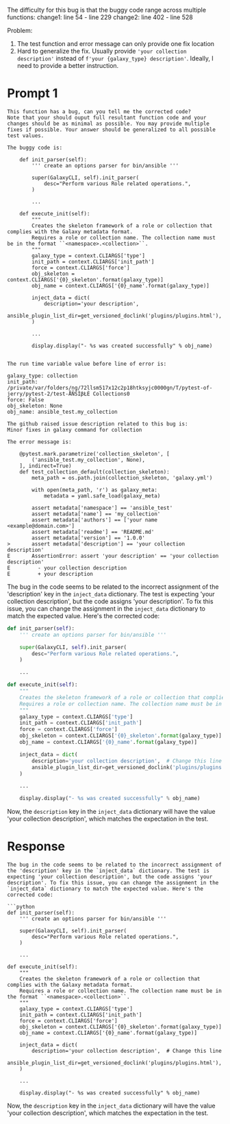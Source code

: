 The difficulty for this bug is that the buggy code range across multiple functions:
change1: line 54 - line 229
change2: line 402 - line 528

Problem:
1. The test function and error message can only provide one fix location
2. Hard to generalize the fix. Usually provide `'your collection description'` instead of `f'your {galaxy_type} description'`. Ideally, I need to provide a better instruction. 

# Prompt 1

```text
This function has a bug, can you tell me the corrected code?
Note that your should ouput full resultant function code and your changes should be as minimal as possible. You may provide multiple fixes if possible. Your answer should be generalized to all possible test values.

The buggy code is:

    def init_parser(self):
        ''' create an options parser for bin/ansible '''

        super(GalaxyCLI, self).init_parser(
            desc="Perform various Role related operations.",
        )

        ...

    def execute_init(self):
        """
        Creates the skeleton framework of a role or collection that complies with the Galaxy metadata format.
        Requires a role or collection name. The collection name must be in the format ``<namespace>.<collection>``.
        """
        galaxy_type = context.CLIARGS['type']
        init_path = context.CLIARGS['init_path']
        force = context.CLIARGS['force']
        obj_skeleton = context.CLIARGS['{0}_skeleton'.format(galaxy_type)]
        obj_name = context.CLIARGS['{0}_name'.format(galaxy_type)]

        inject_data = dict(
            description='your description',
            ansible_plugin_list_dir=get_versioned_doclink('plugins/plugins.html'),
        )

        ...

        display.display("- %s was created successfully" % obj_name)


The run time variable value before line of error is:

galaxy_type: collection
init_path: /private/var/folders/ng/72llsm517x12c2p18htksyjc0000gn/T/pytest-of-jerry/pytest-2/test-ÅÑŚÌβŁÈ Collections0
force: False
obj_skeleton: None
obj_name: ansible_test.my_collection

The github raised issue description related to this bug is:
Minor fixes in galaxy command for collection 

The error message is:

    @pytest.mark.parametrize('collection_skeleton', [
        ('ansible_test.my_collection', None),
    ], indirect=True)
    def test_collection_default(collection_skeleton):
        meta_path = os.path.join(collection_skeleton, 'galaxy.yml')
    
        with open(meta_path, 'r') as galaxy_meta:
            metadata = yaml.safe_load(galaxy_meta)
    
        assert metadata['namespace'] == 'ansible_test'
        assert metadata['name'] == 'my_collection'
        assert metadata['authors'] == ['your name <example@domain.com>']
        assert metadata['readme'] == 'README.md'
        assert metadata['version'] == '1.0.0'
>       assert metadata['description'] == 'your collection description'
E       AssertionError: assert 'your description' == 'your collection description'
E         - your collection description
E         + your description

```

The bug in the code seems to be related to the incorrect assignment of the 'description' key in the `inject_data` dictionary. The test is expecting 'your collection description', but the code assigns 'your description'. To fix this issue, you can change the assignment in the `inject_data` dictionary to match the expected value. Here's the corrected code:

```python
def init_parser(self):
    ''' create an options parser for bin/ansible '''

    super(GalaxyCLI, self).init_parser(
        desc="Perform various Role related operations.",
    )

    ...

def execute_init(self):
    """
    Creates the skeleton framework of a role or collection that complies with the Galaxy metadata format.
    Requires a role or collection name. The collection name must be in the format ``<namespace>.<collection>``.
    """
    galaxy_type = context.CLIARGS['type']
    init_path = context.CLIARGS['init_path']
    force = context.CLIARGS['force']
    obj_skeleton = context.CLIARGS['{0}_skeleton'.format(galaxy_type)]
    obj_name = context.CLIARGS['{0}_name'.format(galaxy_type)]

    inject_data = dict(
        description='your collection description',  # Change this line
        ansible_plugin_list_dir=get_versioned_doclink('plugins/plugins.html'),
    )

    ...

    display.display("- %s was created successfully" % obj_name)
```

Now, the `description` key in the `inject_data` dictionary will have the value 'your collection description', which matches the expectation in the test.

# Response

```text
The bug in the code seems to be related to the incorrect assignment of the 'description' key in the `inject_data` dictionary. The test is expecting 'your collection description', but the code assigns 'your description'. To fix this issue, you can change the assignment in the `inject_data` dictionary to match the expected value. Here's the corrected code:

```python
def init_parser(self):
    ''' create an options parser for bin/ansible '''

    super(GalaxyCLI, self).init_parser(
        desc="Perform various Role related operations.",
    )

    ...

def execute_init(self):
    """
    Creates the skeleton framework of a role or collection that complies with the Galaxy metadata format.
    Requires a role or collection name. The collection name must be in the format ``<namespace>.<collection>``.
    """
    galaxy_type = context.CLIARGS['type']
    init_path = context.CLIARGS['init_path']
    force = context.CLIARGS['force']
    obj_skeleton = context.CLIARGS['{0}_skeleton'.format(galaxy_type)]
    obj_name = context.CLIARGS['{0}_name'.format(galaxy_type)]

    inject_data = dict(
        description='your collection description',  # Change this line
        ansible_plugin_list_dir=get_versioned_doclink('plugins/plugins.html'),
    )

    ...

    display.display("- %s was created successfully" % obj_name)
```

Now, the `description` key in the `inject_data` dictionary will have the value 'your collection description', which matches the expectation in the test.
```
